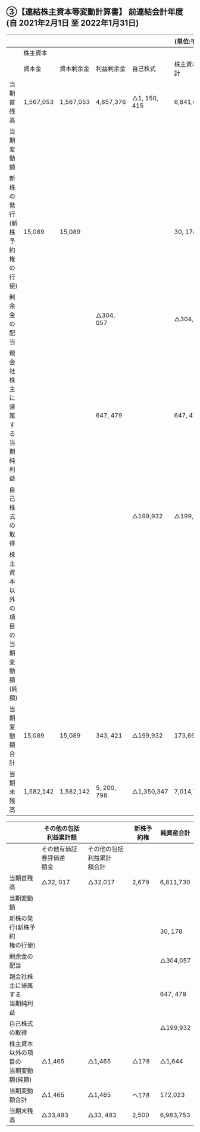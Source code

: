 ## ③【連結株主資本等変動計算書】 前連結会計年度(自 2021年2月1日 至 2022年1月31日)

|                         |           |           |             |              | (単位:千円)   |  |  |
|-------------------------|-----------|-----------|-------------|--------------|-----------|--|--|
|                         | 株主資本      |           |             |              |           |  |  |
|                         | 資本金       | 資本剰余金     | 利益剰余金       | 自己株式         | 株主資本合計    |  |  |
| 当期首残高                   | 1,567,053 | 1,567,053 | 4,857,376   | △1, 150, 415 | 6,841,068 |  |  |
| 当期変動額                   |           |           |             |              |           |  |  |
| 新株の発行(新株予約<br>権の行使)     | 15,089    | 15,089    |             |              | 30, 178   |  |  |
| 剰余金の配当                  |           |           | △304, 057   |              | △304,057  |  |  |
| 親会社株主に帰属する<br>当期純利益     |           |           | 647, 479    |              | 647, 479  |  |  |
| 自己株式の取得                 |           |           |             | △199,932     | △199,932  |  |  |
| 株主資本以外の項目の<br>当期変動額(純額) |           |           |             |              |           |  |  |
| 当期変動額合計                 | 15,089    | 15,089    | 343, 421    | △199,932     | 173,667   |  |  |
| 当期末残高                   | 1,582,142 | 1,582,142 | 5, 200, 798 | △1,350,347   | 7,014,736 |  |  |

|                         | その他の包括利益累計額      |                   | 新株予約権 | 純資産合計     |
|-------------------------|------------------|-------------------|-------|-----------|
|                         | その他有価証券評価差<br>額金 | その他の包括利益累計<br>額合計 |       |           |
| 当期首残高                   | △32, 017         | △32,017           | 2,679 | 6,811,730 |
| 当期変動額                   |                  |                   |       |           |
| 新株の発行(新株予約<br>権の行使)     |                  |                   |       | 30, 178   |
| 剰余金の配当                  |                  |                   |       | △304,057  |
| 親会社株主に帰属する<br>当期純利益     |                  |                   |       | 647, 479  |
| 自己株式の取得                 |                  |                   |       | △199,932  |
| 株主資本以外の項目の<br>当期変動額(純額) | △1,465           | △1,465            | △178  | △1,644    |
| 当期変動額合計                 | △1,465           | △1,465            | へ178  | 172,023   |
| 当期末残高                   | △33,483          | △33, 483          | 2,500 | 6,983,753 |